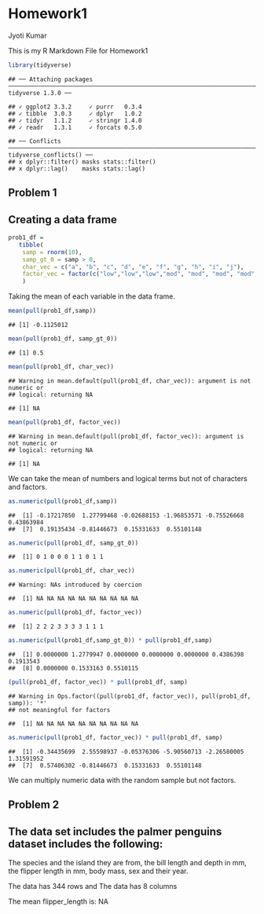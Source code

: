 Homework1
================
Jyoti Kumar

This is my R Markdown File for Homework1

``` r
library(tidyverse)
```

    ## ── Attaching packages ──────────────────────────────────────────────────────────────────────── tidyverse 1.3.0 ──

    ## ✓ ggplot2 3.3.2     ✓ purrr   0.3.4
    ## ✓ tibble  3.0.3     ✓ dplyr   1.0.2
    ## ✓ tidyr   1.1.2     ✓ stringr 1.4.0
    ## ✓ readr   1.3.1     ✓ forcats 0.5.0

    ## ── Conflicts ─────────────────────────────────────────────────────────────────────────── tidyverse_conflicts() ──
    ## x dplyr::filter() masks stats::filter()
    ## x dplyr::lag()    masks stats::lag()

## Problem 1

## Creating a data frame

``` r
prob1_df =  
   tibble(
    samp = rnorm(10),
    samp_gt_0 = samp > 0,
    char_vec = c("a", "b", "c", "d", "e", "f", "g", "h", "i", "j"),
    factor_vec = factor(c("low","low","low","mod", "mod", "mod", "mod", "high", "high", "high")),
    )
```

Taking the mean of each variable in the data frame.

``` r
mean(pull(prob1_df,samp))
```

    ## [1] -0.1125012

``` r
mean(pull(prob1_df, samp_gt_0))
```

    ## [1] 0.5

``` r
mean(pull(prob1_df, char_vec))
```

    ## Warning in mean.default(pull(prob1_df, char_vec)): argument is not numeric or
    ## logical: returning NA

    ## [1] NA

``` r
mean(pull(prob1_df, factor_vec))
```

    ## Warning in mean.default(pull(prob1_df, factor_vec)): argument is not numeric or
    ## logical: returning NA

    ## [1] NA

We can take the mean of numbers and logical terms but not of characters
and factors.

``` r
as.numeric(pull(prob1_df,samp))
```

    ##  [1] -0.17217850  1.27799468 -0.02688153 -1.96853571 -0.75526668  0.43863984
    ##  [7]  0.19135434 -0.81446673  0.15331633  0.55101148

``` r
as.numeric(pull(prob1_df, samp_gt_0))
```

    ##  [1] 0 1 0 0 0 1 1 0 1 1

``` r
as.numeric(pull(prob1_df, char_vec))
```

    ## Warning: NAs introduced by coercion

    ##  [1] NA NA NA NA NA NA NA NA NA NA

``` r
as.numeric(pull(prob1_df, factor_vec))
```

    ##  [1] 2 2 2 3 3 3 3 1 1 1

``` r
as.numeric(pull(prob1_df,samp_gt_0)) * pull(prob1_df,samp)
```

    ##  [1] 0.0000000 1.2779947 0.0000000 0.0000000 0.0000000 0.4386398 0.1913543
    ##  [8] 0.0000000 0.1533163 0.5510115

``` r
(pull(prob1_df, factor_vec)) * pull(prob1_df, samp)
```

    ## Warning in Ops.factor((pull(prob1_df, factor_vec)), pull(prob1_df, samp)): '*'
    ## not meaningful for factors

    ##  [1] NA NA NA NA NA NA NA NA NA NA

``` r
as.numeric(pull(prob1_df, factor_vec)) * pull(prob1_df, samp)
```

    ##  [1] -0.34435699  2.55598937 -0.05376306 -5.90560713 -2.26580005  1.31591952
    ##  [7]  0.57406302 -0.81446673  0.15331633  0.55101148

We can multiply numeric data with the random sample but not factors.

## Problem 2

## The data set includes the palmer penguins dataset includes the following:

The species and the island they are from, the bill length and depth in
mm, the flipper length in mm, body mass, sex and their year.

The data has 344 rows and The data has 8 columns

The mean flipper\_length is: NA
